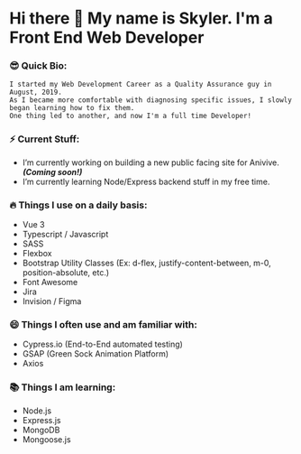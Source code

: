 # Hi there 👋 My name is Skyler. I'm a Front End Web Developer


### 😎 Quick Bio:
```
I started my Web Development Career as a Quality Assurance guy in August, 2019.
As I became more comfortable with diagnosing specific issues, I slowly began learning how to fix them.
One thing led to another, and now I'm a full time Developer!
```

### ⚡️ Current Stuff:
- I’m currently working on building a new public facing site for Anivive. ***(Coming soon!)***
- I’m currently learning Node/Express backend stuff in my free time.

### 🔥 Things I use on a daily basis:
- Vue 3
- Typescript / Javascript
- SASS
- Flexbox
- Bootstrap Utility Classes (Ex: d-flex, justify-content-between, m-0, position-absolute, etc.)
- Font Awesome
- Jira
- Invision / Figma

### 😄 Things I often use and am familiar with:
- Cypress.io (End-to-End automated testing)
- GSAP (Green Sock Animation Platform)
- Axios

### 📚 Things I am learning:
- Node.js
- Express.js
- MongoDB
- Mongoose.js
